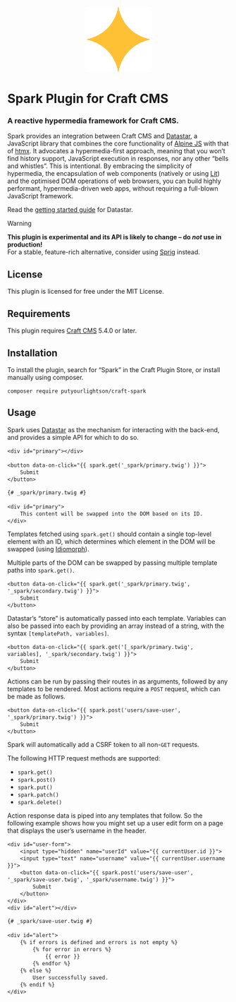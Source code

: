 <p align="center"><img width="150" src="https://raw.githubusercontent.com/putyourlightson/craft-spark/refs/heads/develop/src/icon.svg?token=GHSAT0AAAAAABUEIQTWQHGWPSK4IG7LEOUWZYMBAMQ"></p>

# Spark Plugin for Craft CMS

### A reactive hypermedia framework for Craft CMS.

Spark provides an integration between Craft CMS and [Datastar](https://data-star.dev), a JavaScript library that combines the core functionality of [Alpine JS](https://alpinejs.dev/) with that of [htmx](https://htmx.org/). It advocates a hypermedia-first approach, meaning that you won’t find history support, JavaScript execution in responses, nor any other “bells and whistles”. This is intentional. By embracing the simplicity of hypermedia, the encapsulation of web components (natively or using [Lit](https://lit.dev/)) and the optimised DOM operations of web browsers, you can build highly performant, hypermedia-driven web apps, without requiring a full-blown JavaScript framework.

Read the [getting started guide](https://data-star.dev/guide/getting_started) for Datastar.

> [!WARNING]  
> **This plugin is experimental and its API is likely to change – do _not_ use in production!**  
> For a stable, feature-rich alternative, consider using [Sprig](https://putyourlightson.com/sprig) instead.

## License

This plugin is licensed for free under the MIT License.

## Requirements

This plugin requires [Craft CMS](https://craftcms.com/) 5.4.0 or later.

## Installation

To install the plugin, search for “Spark” in the Craft Plugin Store, or install manually using composer.

```shell
composer require putyourlightson/craft-spark
```

## Usage

Spark uses [Datastar](https://data-star.dev) as the mechanism for interacting with the back-end, and provides a simple API for which to do so.

```twig
<div id="primary"></div>

<button data-on-click="{{ spark.get('_spark/primary.twig') }}">
    Submit
</button>
```

```twig
{# _spark/primary.twig #}

<div id="primary">
    This content will be swapped into the DOM based on its ID.
</div>
```

Templates fetched using `spark.get()` should contain a single top-level element with an ID, which determines which element in the DOM will be swapped (using [Idiomorph](https://github.com/bigskysoftware/idiomorph)).

Multiple parts of the DOM can be swapped by passing multiple template paths into `spark.get()`.

```twig
<button data-on-click="{{ spark.get('_spark/primary.twig', '_spark/secondary.twig') }}">
    Submit
</button>
```

Datastar’s “store” is automatically passed into each template. Variables can also be passed into each by providing an array instead of a string, with the syntax `[templatePath, variables]`.

```twig
<button data-on-click="{{ spark.get('[_spark/primary.twig', variables], '_spark/secondary.twig') }}">
    Submit
</button>
```

Actions can be run by passing their routes in as arguments, followed by any templates to be rendered. Most actions require a `POST` request, which can be made as follows.

```twig
<button data-on-click="{{ spark.post('users/save-user', '_spark/primary.twig') }}">
    Submit
</button>
```

Spark will automatically add a CSRF token to all non-`GET` requests.

The following HTTP request methods are supported:
- `spark.get()`
- `spark.post()`
- `spark.put()`
- `spark.patch()`
- `spark.delete()`

Action response data is piped into any templates that follow. So the following example shows how you might set up a user edit form on a page that displays the user’s username in the header.

```twig
<div id="user-form">
    <input type="hidden" name="userId" value="{{ currentUser.id }}">
    <input type="text" name="username" value="{{ currentUser.username }}">
    <button data-on-click="{{ spark.post('users/save-user', '_spark/save-user.twig', '_spark/username.twig') }}">
        Submit
    </button>
</div>
<div id="alert"></div>
```

```twig
{# _spark/save-user.twig #}

<div id="alert">
    {% if errors is defined and errors is not empty %}
        {% for error in errors %}
            {{ error }}
        {% endfor %}
    {% else %}
        User successfully saved.
    {% endif %}
</div>
```
